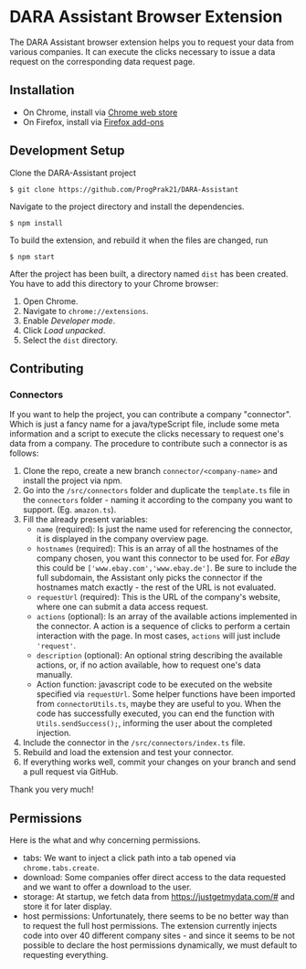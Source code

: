 # DARA Assistant Browser Extension
The DARA Assistant browser extension helps you to request your data from various companies. It can execute the clicks necessary to issue a data request on the corresponding data request page.

## Installation

- On Chrome, install via [Chrome web store](https://chrome.google.com/webstore/detail/dara-assistant/heolgaalbnnelipfhbccbkdohecmaimo)
- On Firefox, install via [Firefox add-ons](https://addons.mozilla.org/en-US/firefox/addon/dara/)

## Development Setup

Clone the DARA-Assistant project

```
$ git clone https://github.com/ProgPrak21/DARA-Assistant
```

Navigate to the project directory and install the dependencies.

```
$ npm install
```

To build the extension, and rebuild it when the files are changed, run

```
$ npm start
```

After the project has been built, a directory named `dist` has been created. You have to add this directory to your Chrome browser:

1. Open Chrome.
2. Navigate to `chrome://extensions`.
3. Enable _Developer mode_.
4. Click _Load unpacked_.
5. Select the `dist` directory.

## Contributing

### Connectors
If you want to help the project, you can contribute a company \"connector\". Which is just a fancy name for a java/typeScript file, include some meta information and a script to execute the clicks necessary to request one's data from a company. The procedure to contribute such a connector is as follows:

1. Clone the repo, create a new branch `connector/<company-name>` and install the project via npm.
2. Go into the `/src/connectors` folder and duplicate the `template.ts` file in the `connectors` folder - naming it according to the company you want to support. (Eg. `amazon.ts`).
3. Fill the already present variables:
   - `name` (required): Is just the name used for referencing the connector, it is displayed in the company overview page.
   - `hostnames` (required): This is an array of all the hostnames of the company chosen, you want this connector to be used for. For *eBay* this could be `['www.ebay.com','www.ebay.de']`. Be sure to include the full subdomain, the Assistant only picks the connector if the hostnames match exactly - the rest of the URL is not evaluated.
   - `requestUrl` (required): This is the URL of the company's website, where one can submit a data access request.
   - `actions` (optional): Is an array of the available actions implemented in the connector. A action is a sequence of clicks to perform a certain interaction with the page. In most cases, `actions` will just include `'request'`.
   - `description` (optional): An optional string describing the available actions, or, if no action available, how to request one's data manually.
   - Action function: javascript code to be executed on the website specified via `requestUrl`. Some helper functions have been imported from `connectorUtils.ts`, maybe they are useful to you. When the code has successfully executed, you can end the function with `Utils.sendSuccess();`, informing the user about the completed injection.
4. Include the connector in the `/src/connectors/index.ts` file.
5. Rebuild and load the extension and test your connector.
6. If everything works well, commit your changes on your branch and send a pull request via GitHub.

Thank you very much!


## Permissions

Here is the what and why concerning permissions.

- tabs: We want to inject a click path into a tab opened via `chrome.tabs.create`.
- download: Some companies offer direct access to the data requested and we want to offer a download to the user.
- storage: At startup, we fetch data from https://justgetmydata.com/# and store it for later display.
- host permissions: Unfortunately, there seems to be no better way than to request the full host permissions. The extension currently injects code into over 40 different company sites - and since it seems to be not possible to declare the host permissions dynamically, we must default to requesting everything.
